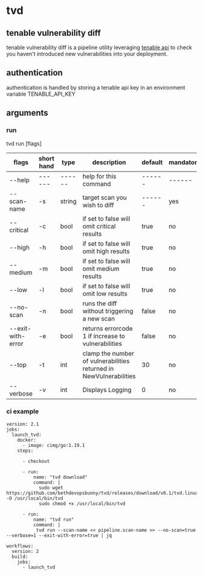 # tvd
## tenable vulnerability diff

tenable vulnerability diff is a pipeline utility leveraging [tenable api](https://developer.tenable.com/reference/navigate)
to check you haven't introduced new vulnerabilities into your deployment.

## authentication
 authentication is handled by storing a tenable api key in an environment variable TENABLE_API_KEY 
    

## arguments


### run 

tvd run [flags]


| flags        | short hand | type   |description                                                              | default | mandatory |
|--------------|------------|--------|------------------------------------------------------------------------|---------|-----------|
| --help       |  ------          |  ------      |help for this command                                                    |    ------     |    ------       |
| --scan-name  | -s         | string |target scan you wish to diff                                             |    ------     | yes       |
| --critical   | -c         | bool   |if set to false will omit critical results                               | true    | no        |
| --high       | -h         | bool   |if set to false will omit high results                                   | true    | no        |
| --medium     | -m         | bool   |if set to false will omit medium results                                 | true    | no        |
| --low        | -l         | bool   |if set to false will omit low results                                    | true    | no        |
| --no-scan    | -n         | bool   |runs the diff without triggering a new scan                              | false   | no        |
| --exit-with-error | -e         | bool   |returns errorcode 1 if increase to vulnerabilities                       | false   | no        |
| --top        | -t         | int    |clamp the number of vulnerabilities <br/> returned in NewVulnerabilities | 30      | no        |
| --verbose    | -v         | int    |Displays Logging                                        | 0       | no        |

### ci example

```
version: 2.1
jobs:
  launch_tvd:
    docker:
      - image: cimg/go:1.19.1
    steps:

      - checkout

      - run:
          name: "tvd download"
          command: |
            sudo wget https://github.com/bethdevopsbunny/tvd/releases/download/v0.1/tvd.linux -O /usr/local/bin/tvd
            sudo chmod +x /usr/local/bin/tvd

      - run:
          name: "tvd run"
          command: |
           tvd run --scan-name << pipeline.scan-name >> --no-scan=true --verbose=1 --exit-with-error=true | jq  

workflows:
  version: 2
  build:
    jobs:
      - launch_tvd

```
